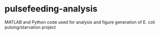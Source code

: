# pulsefeeding-analysis
MATLAB and Python code used for analysis and figure generation of E. coli pulsing/starvation project
